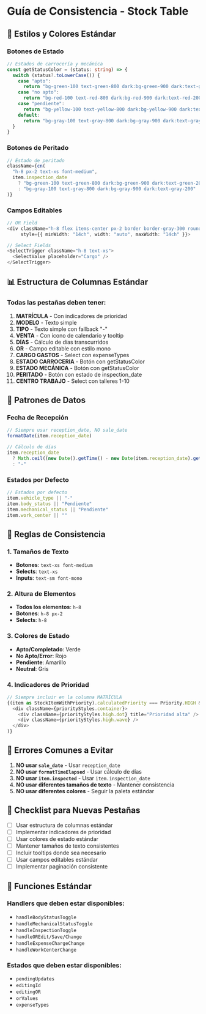 # Guía de Consistencia - Stock Table

## 🎨 Estilos y Colores Estándar

### Botones de Estado
```typescript
// Estados de carrocería y mecánica
const getStatusColor = (status: string) => {
  switch (status?.toLowerCase()) {
    case "apto":
      return "bg-green-100 text-green-800 dark:bg-green-900 dark:text-green-200"
    case "no apto":
      return "bg-red-100 text-red-800 dark:bg-red-900 dark:text-red-200"
    case "pendiente":
      return "bg-yellow-100 text-yellow-800 dark:bg-yellow-900 dark:text-yellow-200"
    default:
      return "bg-gray-100 text-gray-800 dark:bg-gray-900 dark:text-gray-200"
  }
}
```

### Botones de Peritado
```typescript
// Estado de peritado
className={cn(
  "h-8 px-2 text-xs font-medium",
  item.inspection_date 
    ? "bg-green-100 text-green-800 dark:bg-green-900 dark:text-green-200" 
    : "bg-gray-100 text-gray-800 dark:bg-gray-900 dark:text-gray-200"
)}
```

### Campos Editables
```typescript
// OR Field
<div className="h-8 flex items-center px-2 border border-gray-300 rounded-md cursor-pointer font-mono overflow-hidden"
     style={{ minWidth: "14ch", width: "auto", maxWidth: "14ch" }}>

// Select Fields
<SelectTrigger className="h-8 text-xs">
  <SelectValue placeholder="Cargo" />
</SelectTrigger>
```

## 📊 Estructura de Columnas Estándar

### Todas las pestañas deben tener:
1. **MATRÍCULA** - Con indicadores de prioridad
2. **MODELO** - Texto simple
3. **TIPO** - Texto simple con fallback "-"
4. **VENTA** - Con icono de calendario y tooltip
5. **DÍAS** - Cálculo de días transcurridos
6. **OR** - Campo editable con estilo mono
7. **CARGO GASTOS** - Select con expenseTypes
8. **ESTADO CARROCERIA** - Botón con getStatusColor
9. **ESTADO MECÁNICA** - Botón con getStatusColor
10. **PERITADO** - Botón con estado de inspection_date
11. **CENTRO TRABAJO** - Select con talleres 1-10

## 🔄 Patrones de Datos

### Fecha de Recepción
```typescript
// Siempre usar reception_date, NO sale_date
formatDate(item.reception_date)

// Cálculo de días
item.reception_date
  ? Math.ceil((new Date().getTime() - new Date(item.reception_date).getTime()) / (1000 * 60 * 60 * 24))
  : "-"
```

### Estados por Defecto
```typescript
// Estados por defecto
item.vehicle_type || "-"
item.body_status || "Pendiente"
item.mechanical_status || "Pendiente"
item.work_center || ""
```

## 🎯 Reglas de Consistencia

### 1. Tamaños de Texto
- **Botones**: `text-xs font-medium`
- **Selects**: `text-xs`
- **Inputs**: `text-sm font-mono`

### 2. Altura de Elementos
- **Todos los elementos**: `h-8`
- **Botones**: `h-8 px-2`
- **Selects**: `h-8`

### 3. Colores de Estado
- **Apto/Completado**: Verde
- **No Apto/Error**: Rojo
- **Pendiente**: Amarillo
- **Neutral**: Gris

### 4. Indicadores de Prioridad
```typescript
// Siempre incluir en la columna MATRÍCULA
{(item as StockItemWithPriority).calculatedPriority === Priority.HIGH && (
  <div className={priorityStyles.container}>
    <div className={priorityStyles.high.dot} title="Prioridad alta" />
    <div className={priorityStyles.high.wave} />
  </div>
)}
```

## 🚫 Errores Comunes a Evitar

1. **NO usar `sale_date`** - Usar `reception_date`
2. **NO usar `formatTimeElapsed`** - Usar cálculo de días
3. **NO usar `item.inspected`** - Usar `item.inspection_date`
4. **NO usar diferentes tamaños de texto** - Mantener consistencia
5. **NO usar diferentes colores** - Seguir la paleta estándar

## 📝 Checklist para Nuevas Pestañas

- [ ] Usar estructura de columnas estándar
- [ ] Implementar indicadores de prioridad
- [ ] Usar colores de estado estándar
- [ ] Mantener tamaños de texto consistentes
- [ ] Incluir tooltips donde sea necesario
- [ ] Usar campos editables estándar
- [ ] Implementar paginación consistente

## 🔧 Funciones Estándar

### Handlers que deben estar disponibles:
- `handleBodyStatusToggle`
- `handleMechanicalStatusToggle`
- `handleInspectionToggle`
- `handleOREdit/Save/Change`
- `handleExpenseChargeChange`
- `handleWorkCenterChange`

### Estados que deben estar disponibles:
- `pendingUpdates`
- `editingId`
- `editingOR`
- `orValues`
- `expenseTypes` 